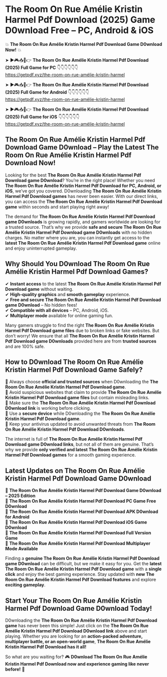 # The Room On Rue Amélie Kristin Harmel Pdf Download (2025) Game D0wnload Free – PC, Android & iOS

💥 **The Room On Rue Amélie Kristin Harmel Pdf Download Game D0wnload Now!** 💥  

➤ ►🎮📥📱👉 **The Room On Rue Amélie Kristin Harmel Pdf Download (2025) Full Game for PC** 👇👇👇👇👇👇  
https://getpdf.xyz/the-room-on-rue-amélie-kristin-harmel  

➤ ►🎮📥📱👉 **The Room On Rue Amélie Kristin Harmel Pdf Download (2025) Full Game for Android** 👇👇👇👇👇👇  
https://getpdf.xyz/the-room-on-rue-amélie-kristin-harmel  

➤ ►🎮📥📱👉 **The Room On Rue Amélie Kristin Harmel Pdf Download (2025) Full Game for iOS** 👇👇👇👇👇👇  
https://getpdf.xyz/the-room-on-rue-amélie-kristin-harmel  

## The Room On Rue Amélie Kristin Harmel Pdf Download Game D0wnload – Play the Latest The Room On Rue Amélie Kristin Harmel Pdf Download Now!

Looking for the best **The Room On Rue Amélie Kristin Harmel Pdf Download game D0wnload**? You’re in the right place! Whether you need **The Room On Rue Amélie Kristin Harmel Pdf Download for PC, Android, or iOS**, we’ve got you covered. D0wnloading **The Room On Rue Amélie Kristin Harmel Pdf Download games** has never been easier. With our direct links, you can access the **The Room On Rue Amélie Kristin Harmel Pdf Download game** within seconds and start playing right away!  

The demand for **The Room On Rue Amélie Kristin Harmel Pdf Download game D0wnloads** is growing rapidly, and gamers worldwide are looking for a trusted source. That’s why we provide **safe and secure The Room On Rue Amélie Kristin Harmel Pdf Download game D0wnloads** with no hidden charges. No matter where you are, you can instantly get access to the **latest The Room On Rue Amélie Kristin Harmel Pdf Download game** online and enjoy uninterrupted gameplay.  

## **Why Should You D0wnload The Room On Rue Amélie Kristin Harmel Pdf Download Games?**  

✔ **Instant access** to the latest **The Room On Rue Amélie Kristin Harmel Pdf Download game** without waiting.  
✔ **High-quality graphics** and **smooth gameplay** experience.  
✔ **Free and secure The Room On Rue Amélie Kristin Harmel Pdf Download game D0wnload** – No hidden fees!  
✔ **Compatible with all devices** – PC, Android, iOS.  
✔ **Multiplayer mode** available for online gaming fun.  

Many gamers struggle to find the right **The Room On Rue Amélie Kristin Harmel Pdf Download game files** due to broken links or fake websites. But don’t worry! We ensure that all **The Room On Rue Amélie Kristin Harmel Pdf Download game D0wnloads** provided here are from **trusted sources** and are 100% safe.  

## **How to D0wnload The Room On Rue Amélie Kristin Harmel Pdf Download Game Safely?**  

📌 Always choose **official and trusted sources** when D0wnloading the **The Room On Rue Amélie Kristin Harmel Pdf Download game**.  
📌 Avoid suspicious websites that claim to provide **The Room On Rue Amélie Kristin Harmel Pdf Download game files** but contain misleading links.  
📌 Make sure the **The Room On Rue Amélie Kristin Harmel Pdf Download D0wnload link** is working before clicking.  
📌 Use a **secure device** while D0wnloading the **The Room On Rue Amélie Kristin Harmel Pdf Download game**.  
📌 Keep your antivirus updated to avoid unwanted threats from **The Room On Rue Amélie Kristin Harmel Pdf Download D0wnloads**.  

The internet is full of **The Room On Rue Amélie Kristin Harmel Pdf Download game D0wnload links**, but not all of them are genuine. That’s why we provide **only verified and latest The Room On Rue Amélie Kristin Harmel Pdf Download games** for a smooth gaming experience.  

## **Latest Updates on The Room On Rue Amélie Kristin Harmel Pdf Download Game D0wnload**  

🔹 **The Room On Rue Amélie Kristin Harmel Pdf Download Game D0wnload – 2025 Edition**  
🔹 **The Room On Rue Amélie Kristin Harmel Pdf Download PC Game Free D0wnload**  
🔹 **The Room On Rue Amélie Kristin Harmel Pdf Download APK D0wnload for Android**  
🔹 **The Room On Rue Amélie Kristin Harmel Pdf Download iOS Game D0wnload**  
🔹 **The Room On Rue Amélie Kristin Harmel Pdf Download Full Version Game**  
🔹 **The Room On Rue Amélie Kristin Harmel Pdf Download Multiplayer Mode Available**  

Finding a **genuine The Room On Rue Amélie Kristin Harmel Pdf Download game D0wnload** can be difficult, but we make it easy for you. Get the **latest The Room On Rue Amélie Kristin Harmel Pdf Download game** with a **single click** and enjoy the best gaming experience. Stay updated with **new The Room On Rue Amélie Kristin Harmel Pdf Download features** and explore **exciting gameplay**.  

## **Start Your The Room On Rue Amélie Kristin Harmel Pdf Download Game D0wnload Today!**  

D0wnloading the **The Room On Rue Amélie Kristin Harmel Pdf Download game** has never been this simple! Just click on the **The Room On Rue Amélie Kristin Harmel Pdf Download D0wnload link** above and start playing. Whether you are looking for an **action-packed adventure, multiplayer battle, or an open-world game**, **The Room On Rue Amélie Kristin Harmel Pdf Download has it all!**  

So what are you waiting for? 🎮 **D0wnload The Room On Rue Amélie Kristin Harmel Pdf Download now and experience gaming like never before!** 🚀  